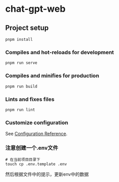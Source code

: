 # chat-gpt-web

## Project setup
```
pnpm install
```

### Compiles and hot-reloads for development
```
pnpm run serve
```

### Compiles and minifies for production
```
pnpm run build
```

### Lints and fixes files
```
pnpm run lint
```

### Customize configuration
See [Configuration Reference](https://cli.vuejs.org/config/).

### 注意创建一个.env文件
```shell
# 在当前项目目录下
touch cp .env.template .env
```
然后根据文件中的提示，更新env中的数据